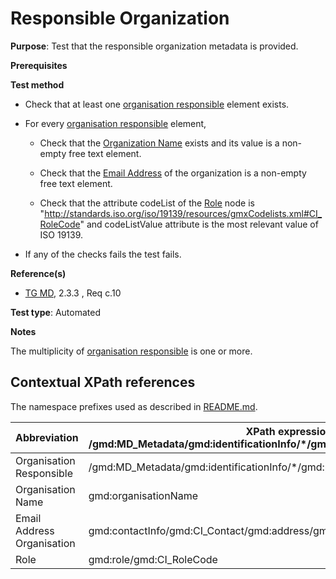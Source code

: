 # Responsible Organization

**Purpose**: Test that the responsible organization metadata is provided.

**Prerequisites**

**Test method**

* Check that at least one [organisation responsible](#organisationResponsible) element exists.

* For every [organisation responsible](#organisationResponsible) element,

    * Check that the [Organization Name](#organisationName) exists and its value is a non-empty free text element.

    * Check that the [Email Address](#emailAddress) of the organization is a non-empty free text element.

    * Check that the attribute codeList of the [Role](#role) node is "http://standards.iso.org/iso/19139/resources/gmxCodelists.xml#CI_RoleCode" and codeListValue attribute is the most relevant value of ISO 19139.

* If any of the checks fails the test fails.

**Reference(s)**	 

* [TG MD](./README.md#ref_TG_MD), 2.3.3 , Req c.10


**Test type**: Automated

**Notes**

The multiplicity of [organisation responsible](#organisationResponsible) is one or more.

## Contextual XPath references

The namespace prefixes used as described in [README.md](./README.md#namespaces).

Abbreviation                                   |  XPath expression (relative to /gmd:MD_Metadata/gmd:identificationInfo/*/gmd:pointOfContact/gmd:CI_ResponsibleParty)
-----------------------------------------------| -------------------------------------------------------------------------
<a name="organisationResponsible"></a> Organisation Responsible | /gmd:MD_Metadata/gmd:identificationInfo/*/gmd:pointOfContact/gmd:CI_ResponsibleParty
<a name="organisationName"></a> Organisation Name |gmd:organisationName
<a name="emailAddress"></a> Email Address Organisation | gmd:contactInfo/gmd:CI_Contact/gmd:address/gmd:CI_Address/gmd:electronicMailAddress
<a name="role"></a> Role | gmd:role/gmd:CI_RoleCode
